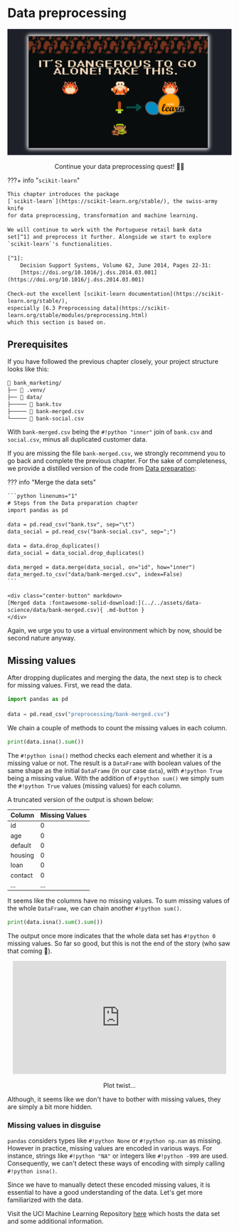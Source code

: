 # Data preprocessing

![Continue your quest!](../../assets/data-science/data/continue-quest.png)
<figcaption style="text-align: center;">
    Continue your data preprocessing quest! 🧙‍♂️
</figcaption>

???+ info "`scikit-learn`"
    
    This chapter introduces the package
    [`scikit-learn`](https://scikit-learn.org/stable/), the swiss-army knife
    for data preprocessing, transformation and machine learning.

    We will continue to work with the Portuguese retail bank data 
    set[^1] and preprocess it further. Alongside we start to explore 
    `scikit-learn`'s functionalities.

    [^1]:
        Decision Support Systems, Volume 62, June 2014, Pages 22-31:
        [https://doi.org/10.1016/j.dss.2014.03.001](https://doi.org/10.1016/j.dss.2014.03.001)

    Check-out the excellent [scikit-learn documentation](https://scikit-learn.org/stable/),
    especially [6.3 Preprocessing data](https://scikit-learn.org/stable/modules/preprocessing.html)
    which this section is based on.

## Prerequisites

If you have followed the previous chapter closely, your project structure 
looks like this:

```plaintext hl_lines="2 5"
📁 bank_marketing/
├── 📁 .venv/
├── 📁 data/
├───── 📄 bank.tsv
├───── 📄 bank-merged.csv
└───── 📄 bank-social.csv
```

With `bank-merged.csv` being the `#!python "inner"` join of `bank.csv` and 
`social.csv`, minus all duplicated customer data. 

If you are missing the file `bank-merged.csv`, we strongly recommend you to 
go back and complete the previous chapter. For the sake of completeness, 
we provide a distilled version of the code from 
[Data preparation](preparation.md):

??? info "Merge the data sets"

    ```python linenums="1"
    # Steps from the Data preparation chapter
    import pandas as pd
    
    data = pd.read_csv("bank.tsv", sep="\t")
    data_social = pd.read_csv("bank-social.csv", sep=";")
    
    data = data.drop_duplicates()
    data_social = data_social.drop_duplicates()
    
    data_merged = data.merge(data_social, on="id", how="inner")
    data_merged.to_csv("data/bank-merged.csv", index=False)
    ```
    
    <div class="center-button" markdown>
    [Merged data :fontawesome-solid-download:](../../assets/data-science/data/bank-merged.csv){ .md-button }
    </div>

Again, we urge you to use a virtual environment which by now, should be second 
nature anyway.

## Missing values

After dropping duplicates and merging the data, the next step is to check 
for missing values. First, we read the data.

```python
import pandas as pd

data = pd.read_csv("preprocessing/bank-merged.csv")
```

We chain a couple of methods to count the missing values in each column.

```python
print(data.isna().sum())
```

The `#!python isna()` method checks each element and whether it is a missing 
value or not. The result is a `DataFrame` with boolean values of the same 
shape as the initial `DataFrame` (in our case `data`), with `#!python True` 
being a missing value. With the addition of `#!python sum()` we simply sum the 
`#!python True` values (missing values) for each column.

A truncated version of the output is shown below:


| Column      | Missing Values |
|-------------|----------------|
| id          | 0              |
| age         | 0              |
| default     | 0              |
| housing     | 0              |
| loan        | 0              |
| contact     | 0              |
| ...         | ...            |


It seems like the columns have no missing values. To sum missing values of 
the whole `DataFrame`, we can chain another `#!python sum()`.

```python
print(data.isna().sum().sum())
```

The output once more indicates that the whole data set has `#!python 0` 
missing values. So far so good, but this is not the end of the story (who 
saw that coming 🤯).

<div style="text-align: center;">
    <iframe src="https://giphy.com/embed/aWPGuTlDqq2yc" width="480" height="254" style="" frameBorder="0" class="giphy-embed" allowFullScreen></iframe><p><a href="https://giphy.com/gifs/celebrity-reshuffle-aWPGuTlDqq2yc"></a></p>
    <figcaption>
        Plot twist...
    </figcaption>
</div>

Although, it seems like we don't have to bother with missing values, they 
are simply a bit more hidden.

### Missing values in disguise

`pandas` considers types like `#!python None` or `#!python np.nan` as 
missing. However in practice, missing values are encoded in various ways.
For instance, strings like `#!python "NA"` or integers like `#!python -999` 
are used. Consequently, we can't detect these ways of encoding with 
simply calling `#!python isna()`.

Since we have to manually detect these encoded missing values, it is 
essential to have a good understanding of the data. Let's get more 
familiarized with the data.

Visit the UCI Machine Learning Repository 
[here](https://archive.ics.uci.edu/dataset/222/bank+marketing) which hosts the 
data set and some additional information.